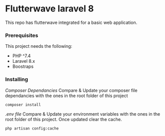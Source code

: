 # Flutterwave laravel 8

This repo has flutterwave integrated for a basic web application.

### Prerequisites

This project needs the following:

- PHP ^7.4
- Laravel 8.x
- Boostraps 

### Installing
_Composer Dependancies_
Compare & Update your composer file dependancies with the ones in the root folder of this project
```
composer install
```

_.env file_
Compare & Update your environment variables with the ones in the root folder of this project. Once updated clear the cache.
```
php artisan config:cache
```
